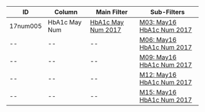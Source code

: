 ID | Column | Main Filter | Sub-Filters | 
-- | ------ | -------| -----------|
17num005| HbA1c May Num | [HbA1c May Num 2017](https://github.com/Edward-Yao31/Salud-Y-Vida-Report/blob/2017-Salud-Y-Vida-Report/main-filters/num/HbA1c%20May%20Num%202017) | [M03: May16 HbA1c Num 2017](https://github.com/Edward-Yao31/Salud-Y-Vida-Report/blob/2017-Salud-Y-Vida-Report/sub-filters/num/M03:%20May16%20HbA1c%20Num%202017)
-- | --| --|[M06: May16 HbA1c Num 2017](https://github.com/Edward-Yao31/Salud-Y-Vida-Report/blob/2017-Salud-Y-Vida-Report/sub-filters/num/M06:%20May16%20HbA1c%20Num%202017)|
-- | --| --|[M09: May16 HbA1c Num 2017](https://github.com/Edward-Yao31/Salud-Y-Vida-Report/blob/2017-Salud-Y-Vida-Report/sub-filters/num/M09:%20May16%20HbA1c%20Num%202017)|
-- | --| --|[M12: May16 HbA1c Num 2017](https://github.com/Edward-Yao31/Salud-Y-Vida-Report/blob/2017-Salud-Y-Vida-Report/sub-filters/num/M12:%20May16%20HbA1c%20Num%202017)|
-- | --| --|[M15: May16 HbA1c Num 2017](https://github.com/Edward-Yao31/Salud-Y-Vida-Report/blob/2017-Salud-Y-Vida-Report/sub-filters/num/M15:%20May16%20HbA1c%20Num%202017)|
